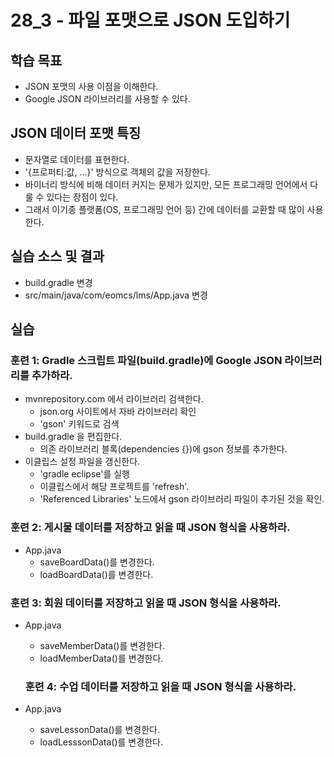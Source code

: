 # 28_3 - 파일 포맷으로 JSON 도입하기 

## 학습 목표 

- JSON 포맷의 사용 이점을 이해한다.
- Google JSON 라이브러리를 사용할 수 있다.

## JSON 데이터 포맷 특징

- 문자열로 데이터를 표현한다.
- '{프로퍼티:값, ...}' 방식으로 객체의 값을 저장한다.
- 바이너리 방식에 비해 데이터 커지는 문제가 있지만,
  모든 프로그래밍 언어에서 다룰 수 있다는 장점이 있다.
- 그래서 이기종 플랫폼(OS, 프로그래밍 언어 등) 간에 데이터를 교환할 때 많이 사용한다. 

## 실습 소스 및 결과

- build.gradle 변경
- src/main/java/com/eomcs/lms/App.java 변경
  
## 실습  

### 훈련 1: Gradle 스크립트 파일(build.gradle)에 Google JSON 라이브러리를 추가하라.

- mvnrepository.com 에서 라이브러리 검색한다.
  - json.org 사이트에서 자바 라이브러리 확인
  - 'gson' 키워드로 검색
- build.gradle 을 편집한다.
  - 의존 라이브러리 블록(dependencies {})에 gson 정보를 추가한다.
- 이클립스 설정 파일을 갱신한다.
  - 'gradle eclipse'를 실행
  - 이클립스에서 해당 프로젝트를 'refresh'.
  - 'Referenced Libraries' 노드에서 gson 라이브러리 파일이 추가된 것을 확인.
  
### 훈련 2: 게시물 데이터를 저장하고 읽을 때 JSON 형식을 사용하라.

- App.java 
  - saveBoardData()를 변경한다.
  - loadBoardData()를 변경한다.

### 훈련 3: 회원 데이터를 저장하고 읽을 때 JSON 형식을 사용하라.

- App.java 
  - saveMemberData()를 변경한다.
  - loadMemberData()를 변경한다.
  
  ### 훈련 4: 수업 데이터를 저장하고 읽을 때 JSON 형식을 사용하라.

- App.java 
  - saveLessonData()를 변경한다.
  - loadLesssonData()를 변경한다.



